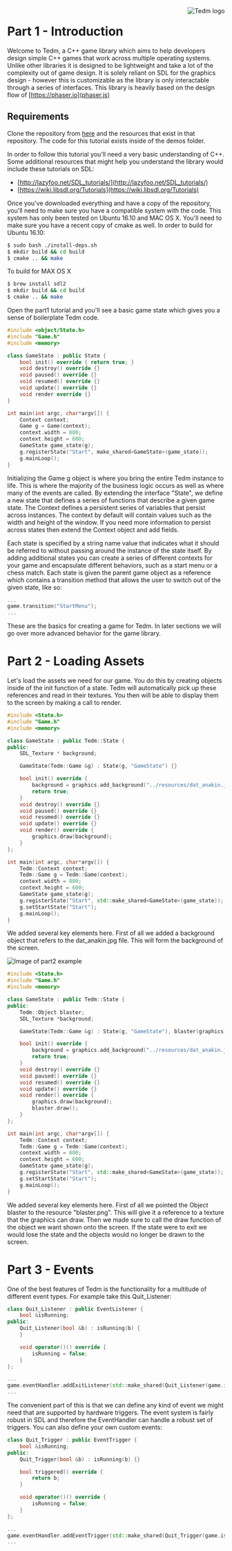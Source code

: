 <a href="https://github.com/DavidWatkins/Tedm">
    <img src="https://cdn.rawgit.com/DavidWatkins/Tedm/274b01b5/resources/Tedm.png" alt="Tedm logo"
         title="Tedm Logo" align="right" />
</a>

# Part 1 - Introduction
Welcome to Tedm, a C++ game library which aims to help developers design simple C++ games that work across multiple operating systems. Unlike other libraries it is designed to be lightweight and take a lot of the complexity out of game design. It is solely reliant on SDL for the graphics design - however this is customizable as the library is only interactable through a series of interfaces. This library is heavily based on the design flow of [https://phaser.io](phaser.js)

## Requirements
Clone the repository from [here](https://github.com/DavidWatkins/Tedm) and the resources that exist in that repository. The code for this tutorial exists inside of the demos folder. 

In order to follow this tutorial you'll need a very basic understanding of C++. Some additional resources that might help you understand the library would include these tutorials on SDL:
- [http://lazyfoo.net/SDL_tutorials/](http://lazyfoo.net/SDL_tutorials/)
- [https://wiki.libsdl.org/Tutorials](https://wiki.libsdl.org/Tutorials)

Once you've downloaded everything and have a copy of the repository, you'll need to make sure you have a compatible system with the code. This system has only been tested on Ubuntu 16.10 and MAC OS X. You'll need to make sure you have a recent copy of cmake as well. In order to build for Ubuntu 16.10:
```bash
$ sudo bash ./install-deps.sh
$ mkdir build && cd build
$ cmake .. && make
```
To build for MAX OS X
```bash
$ brew install sdl2
$ mkdir build && cd build
$ cmake .. && make
```

Open the part1 tutorial and you'll see a basic game state which gives you a sense of boilerplate Tedm code. 
```c++
#include <object/State.h>
#include "Game.h"
#include <memory>

class GameState : public State {
	bool init() override { return true; }
	void destroy() override {}
	void paused() override {}
	void resumed() override {}
	void update() override {}
	void render override {}
}

int main(int argc, char*argv[]) {
	Context context;
    Game g = Game(context);
    context.width = 800;
    context.height = 600;
    GameState game_state(g);
    g.registerState("Start", make_shared<GameState>(game_state));
    g.mainLoop();
}
```

Initializing the Game g object is where you bring the entire Tedm instance to life. This is where the majority of the business logic occurs as well as where many of the events are called. By extending the interface "State", we define a new state that defines a series of functions that describe a given game state. The Context defines a persistent series of variables that persist across instances. The context by default will contain values such as the width and height of the window. If you need more information to persist across states then extend the Context object and add fields. 

Each state is specified by a string name value that indicates what it should be referred to without passing around the instance of the state itself. By adding additional states you can create a series of different contexts for your game and encapsulate different behaviors, such as a start menu or a chess match. Each state is given the parent game object as a reference which contains a transition method that allows the user to switch out of the given state, like so:
```c++
...
game.transition("StartMenu");
...
```

These are the basics for creating a game for Tedm. In later sections we will go over more advanced behavior for the game library. 

# Part 2 - Loading Assets

Let's load the assets we need for our game. You do this by creating objects inside of the init function of a state. Tedm will automatically pick up these references and read in their textures. You then will be able to display them to the screen by making a call to render. 

```c++
#include <State.h>
#include "Game.h"
#include <memory>

class GameState : public Tedm::State {
public:
    SDL_Texture * background;

	GameState(Tedm::Game &g) : State(g, "GameState") {}

	bool init() override {
        background = graphics.add_background("../resources/dat_anakin.jpg");
        return true;
    }
	void destroy() override {}
	void paused() override {}
	void resumed() override {}
	void update() override {}
	void render() override {
        graphics.draw(background);
	}
};

int main(int argc, char*argv[]) {
	Tedm::Context context;
	Tedm::Game g = Tedm::Game(context);
	context.width = 800;
	context.height = 600;
	GameState game_state(g);
	g.registerState("Start", std::make_shared<GameState>(game_state));
    g.setStartState("Start");
	g.mainLoop();
}
```

We added several key elements here. First of all we added a background object that refers to the dat_anakin.jpg file. This will form the background of the screen.

![Image of part2 example](https://cdn.rawgit.com/DavidWatkins/Tedm/30643308/img/part2ui.PNG) 

```c++
#include <State.h>
#include "Game.h"
#include <memory>

class GameState : public Tedm::State {
public:
    Tedm::Object blaster;
    SDL_Texture *background;

    GameState(Tedm::Game &g) : State(g, "GameState"), blaster(graphics, "../resources/dat_anakin.png", 475, 375, 100, 100) {}

    bool init() override {
        background = graphics.add_background("../resources/dat_anakin.jpg");
        return true;
    }
    void destroy() override {}
    void paused() override {}
    void resumed() override {}
    void update() override {}
    void render() override {
        graphics.draw(background);
        blaster.draw();
    }
};

int main(int argc, char*argv[]) {
    Tedm::Context context;
    Tedm::Game g = Tedm::Game(context);
    context.width = 800;
    context.height = 600;
    GameState game_state(g);
    g.registerState("Start", std::make_shared<GameState>(game_state));
    g.setStartState("Start");
    g.mainLoop();
}
```

We added several key elements here. First of all we pointed the Object blaster to the resource "blaster.png". This will give it a reference to a texture that the graphics can draw. Then we made sure to call the draw function of the object we want shown onto the screen. If the state were to exit we would lose the state and the objects would no longer be drawn to the screen. 

# Part 3 - Events
One of the best features of Tedm is the functionality for a multitude of different event types. For example take this Quit_Listener:

```c++
class Quit_Listener : public EventListener {
    bool &isRunning;
public:
    Quit_Listener(bool &b) : isRunning(b) {
    }

    void operator()() override {
        isRunning = false;
    }
};

...
game.eventHandler.addExitListener(std::make_shared(Quit_Listener(game.isRunning)));
...
```

The convenient part of this is that we can define any kind of event we might need that are supported by hardware triggers. The event system is fairly robust in SDL and therefore the EventHandler can handle a robust set of triggers. You can also define your own custom events:

```c++
class Quit_Trigger : public EventTrigger {
    bool &isRunning;
public:
    Quit_Trigger(bool &b) : isRunning(b) {}

    bool triggered() override {
    	return b;
    }

    void operator()() override {
        isRunning = false;
    }
};

...
game.eventHandler.addEventTrigger(std::make_shared(Quit_Trigger(game.isRunning)));
...
```